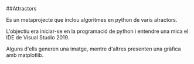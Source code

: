 ##Attractors

Es un metaprojecte que inclou algoritmes en python de varis
atractors. 

L'objectiu era iniciar-se en la programació de python i entendre
una mica el IDE de Visual Studio 2019.

Alguns d'ells generen una imatge, mentre d'altres presenten una
gràfica amb matplotlib.

